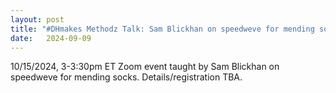 ```yaml
---
layout: post
title: "#DHmakes Methodz Talk: Sam Blickhan on speedweve for mending socks"
date:   2024-09-09
---
```

10/15/2024, 3-3:30pm ET Zoom event taught by Sam Blickhan on speedweve for mending socks. Details/registration TBA.
